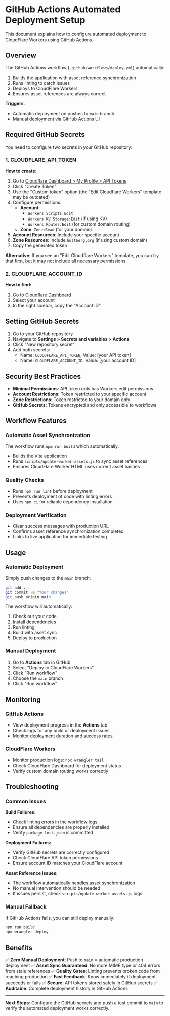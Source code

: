 # GitHub Actions Automated Deployment Setup

This document explains how to configure automated deployment to CloudFlare Workers using GitHub Actions.

## Overview

The GitHub Actions workflow (`.github/workflows/deploy.yml`) automatically:
1. Builds the application with asset reference synchronization
2. Runs linting to catch issues
3. Deploys to CloudFlare Workers
4. Ensures asset references are always correct

**Triggers**:
- Automatic deployment on pushes to `main` branch
- Manual deployment via GitHub Actions UI

## Required GitHub Secrets

You need to configure two secrets in your GitHub repository:

### 1. CLOUDFLARE_API_TOKEN

**How to create:**
1. Go to [Cloudflare Dashboard > My Profile > API Tokens](https://dash.cloudflare.com/profile/api-tokens)
2. Click "Create Token"
3. Use the "Custom token" option (the "Edit Cloudflare Workers" template may be outdated)
4. Configure permissions:
   - **Account**:
     - `Workers Scripts:Edit`
     - `Workers KV Storage:Edit` (if using KV)
     - `Workers Routes:Edit` (for custom domain routing)
   - **Zone**: `Zone:Read` (for your domain)
5. **Account Resources**: Include your specific account
6. **Zone Resources**: Include `hultberg.org` (if using custom domain)
7. Copy the generated token

**Alternative**: If you see an "Edit Cloudflare Workers" template, you can try that first, but it may not include all necessary permissions.

### 2. CLOUDFLARE_ACCOUNT_ID

**How to find:**
1. Go to [Cloudflare Dashboard](https://dash.cloudflare.com/)
2. Select your account
3. In the right sidebar, copy the "Account ID"

## Setting GitHub Secrets

1. Go to your GitHub repository
2. Navigate to **Settings > Secrets and variables > Actions**
3. Click "New repository secret"
4. Add both secrets:
   - Name: `CLOUDFLARE_API_TOKEN`, Value: [your API token]
   - Name: `CLOUDFLARE_ACCOUNT_ID`, Value: [your account ID]

## Security Best Practices

- **Minimal Permissions**: API token only has Workers edit permissions
- **Account Restrictions**: Token restricted to your specific account
- **Zone Restrictions**: Token restricted to your domain only
- **GitHub Secrets**: Tokens encrypted and only accessible to workflows

## Workflow Features

### Automatic Asset Synchronization
The workflow runs `npm run build` which automatically:
- Builds the Vite application
- Runs `scripts/update-worker-assets.js` to sync asset references
- Ensures CloudFlare Worker HTML uses correct asset hashes

### Quality Checks
- Runs `npm run lint` before deployment
- Prevents deployment of code with linting errors
- Uses `npm ci` for reliable dependency installation

### Deployment Verification
- Clear success messages with production URL
- Confirms asset reference synchronization completed
- Links to live application for immediate testing

## Usage

### Automatic Deployment
Simply push changes to the `main` branch:
```bash
git add .
git commit -m "Your changes"
git push origin main
```

The workflow will automatically:
1. Check out your code
2. Install dependencies
3. Run linting
4. Build with asset sync
5. Deploy to production

### Manual Deployment
1. Go to **Actions** tab in GitHub
2. Select "Deploy to CloudFlare Workers"
3. Click "Run workflow"
4. Choose the `main` branch
5. Click "Run workflow"

## Monitoring

### GitHub Actions
- View deployment progress in the **Actions** tab
- Check logs for any build or deployment issues
- Monitor deployment duration and success rates

### CloudFlare Workers
- Monitor production logs: `npx wrangler tail`
- Check CloudFlare Dashboard for deployment status
- Verify custom domain routing works correctly

## Troubleshooting

### Common Issues

**Build Failures:**
- Check linting errors in the workflow logs
- Ensure all dependencies are properly installed
- Verify `package-lock.json` is committed

**Deployment Failures:**
- Verify GitHub secrets are correctly configured
- Check CloudFlare API token permissions
- Ensure account ID matches your CloudFlare account

**Asset Reference Issues:**
- The workflow automatically handles asset synchronization
- No manual intervention should be needed
- If issues persist, check `scripts/update-worker-assets.js` logs

### Manual Fallback
If GitHub Actions fails, you can still deploy manually:
```bash
npm run build
npx wrangler deploy
```

## Benefits

✅ **Zero Manual Deployment**: Push to `main` = automatic production deployment
✅ **Asset Sync Guaranteed**: No more MIME type or 404 errors from stale references
✅ **Quality Gates**: Linting prevents broken code from reaching production
✅ **Fast Feedback**: Know immediately if deployment succeeds or fails
✅ **Secure**: API tokens stored safely in GitHub secrets
✅ **Auditable**: Complete deployment history in GitHub Actions

---

**Next Steps**: Configure the GitHub secrets and push a test commit to `main` to verify the automated deployment works correctly.